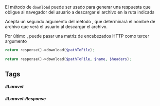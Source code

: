 El método de `download` puede ser usado para generar una respuesta que obligue al navegador del usuario a descargar el archivo en la ruta indicada

Acepta un segundo argumento del método , que determinará el nombre de archivo que verá el usuario al descargar el archivo.

Por último , puede pasar una matriz de encabezados HTTP como tercer argumento

```php
return response()->download($pathToFile);
 
return response()->download($pathToFile, $name, $headers);
```
## Tags

##### #Laravel
##### #Laravel-Response